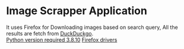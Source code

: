# Image Scrapper Application<br />
It uses Firefox for Downloading images based on search query, All the results are fetch from [DuckDuckgo](https://duckduckgo.com).<br />
[Python version required 3.8.10](https://www.python.org/downloads/release/python-3810/)
[Firefox drivers](https://github.com/mozilla/geckodriver/releases)
